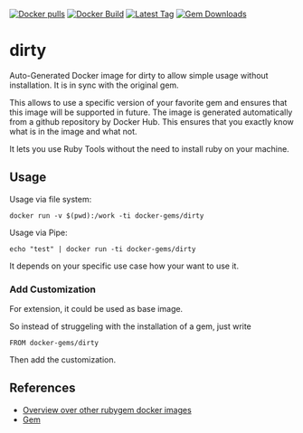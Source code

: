 [![Docker pulls](https://img.shields.io/docker/pulls/rubygem/dirty.svg)](https://hub.docker.com/r/rubygem/dirty/)
[![Docker Build](https://img.shields.io/docker/automated/rubygem/dirty.svg)](https://hub.docker.com/r/rubygem/dirty/)
[![Latest Tag](https://img.shields.io/github/tag/docker-rubygem/dirty.svg)](https://hub.docker.com/r/rubygem/dirty/)
[![Gem Downloads](https://img.shields.io/gem/dt/dirty.svg)](https://rubygems.org/gems/dirty/)
# dirty

Auto-Generated Docker image for dirty to allow simple usage without installation.
It is in sync with the original gem.

This allows to use a specific version of your favorite gem and ensures that this image will be supported in future.
The image is generated automatically from a github repository by Docker Hub.
This ensures that you exactly know what is in the image and what not.

It lets you use Ruby Tools without the need to install ruby on your machine.

## Usage

Usage via file system:

`docker run -v $(pwd):/work -ti docker-gems/dirty`

Usage via Pipe:

`echo "test" | docker run -ti docker-gems/dirty`

It depends on your specific use case how your want to use it.

### Add Customization

For extension, it could be used as base image.

So instead of struggeling with the installation of a gem, just write

`FROM docker-gems/dirty`

Then add the customization.

## References

 - [Overview over other rubygem docker images](https://github.com/thinkbot/docker-rubygem)
 - [Gem](https://rubygems.org/gems/dirty/)

